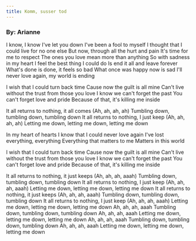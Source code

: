 ```yaml
---
title: Komm, susser tod
---
```

### By: Arianne 
I know, I know I've let you down
I've been a fool to myself
I thought that I could live for no one else
But now, through all the hurt and pain
It's time for me to respect
The ones you love mean more than anything
So with sadness in my heart
I feel the best thing I could do
Is end it all and leave forever
What's done is done, it feels so bad
What once was happy now is sad
I'll never love again, my world is ending

I wish that I could turn back time
Cause now the guilt is all mine
Can't live without the trust from those you love
I know we can't forget the past
You can't forget love and pride
Because of that, it's killing me inside

It all returns to nothing, it all comes (Ah, ah, ah, ah)
Tumbling down, tumbling down, tumbling down
It all returns to nothing, I just keep (Ah, ah, ah, ah)
Letting me down, letting me down, letting me down

In my heart of hearts
I know that I could never love again
I've lost everything, everything
Everything that matters to me
Matters in this world

I wish that I could turn back time
Cause now the guilt is all mine
Can't live without the trust from those you love
I know we can't forget the past
You can't forget love and pride
Because of that, it's killing me inside

It all returns to nothing, it just keeps (Ah, ah, ah, aaah)
Tumbling down, tumbling down, tumbling down
It all returns to nothing, I just keep (Ah, ah, ah, aaah)
Letting me down, letting me down, letting me down
It all returns to nothing, it just keeps (Ah, ah, ah, aaah)
Tumbling down, tumbling down, tumbling down
It all returns to nothing, I just keep (Ah, ah, ah, aaah)
Letting me down, letting me down, letting me down
Ah, ah, ah, aaah
Tumbling down, tumbling down, tumbling down
Ah, ah, ah, aaah
Letting me down, letting me down, letting me down
Ah, ah, ah, aaah
Tumbling down, tumbling down, tumbling down
Ah, ah, ah, aaah
Letting me down, letting me down, letting me down
